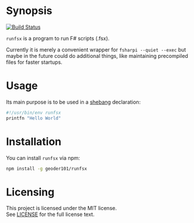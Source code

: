 # Synopsis

[![Build Status](https://travis-ci.org/geoder101/runfsx.svg?branch=master)](https://travis-ci.org/geoder101/runfsx)

`runfsx` is a program to run F# scripts (.fsx).

Currently it is merely a convenient wrapper for `fsharpi --quiet --exec`
but maybe in the future could do additional things,
like maintaining precompiled files for faster startups.

# Usage

Its main purpose is to be used in a [shebang][shebang] declaration:

[shebang]: https://en.wikipedia.org/wiki/Shebang_(Unix)

```bash
#!/usr/bin/env runfsx
printfn "Hello World"
```

# Installation

You can install `runfsx` via npm:

```bash
npm install -g geoder101/runfsx
```

# Licensing

This project is licensed under the MIT license.  
See [LICENSE](LICENSE) for the full license text.

